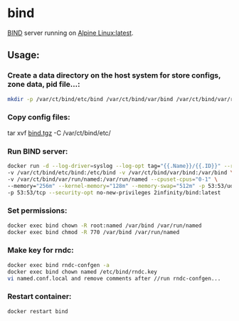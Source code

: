 # bind

[BIND](https://www.isc.org/downloads/bind/) server running on [Alpine Linux:latest](https://hub.docker.com/_/alpine/).

## Usage:

### Create a data directory on the host system for store configs, zone data, pid file...:
```sh
mkdir -p /var/ct/bind/etc/bind /var/ct/bind/var/bind /var/ct/bind/var/run/named
```

### Copy config files:
tar xvf [bind.tgz](https://github.com/2infinite/bind/raw/master/bind.tgz) -C /var/ct/bind/etc/

### Run BIND server:
```sh
docker run -d --log-driver=syslog --log-opt tag="{{.Name}}/{{.ID}}" --restart=always --name bind --read-only=true \
-v /var/ct/bind/etc/bind:/etc/bind -v /var/ct/bind/var/bind:/var/bind \
-v /var/ct/bind/var/run/named:/var/run/named --cpuset-cpus="0-1" \
--memory="256m" --kernel-memory="128m" --memory-swap="512m" -p 53:53/udp \
-p 53:53/tcp --security-opt no-new-privileges 2infinity/bind:latest
```

### Set permissions:
```sh
docker exec bind chown -R root:named /var/bind /var/run/named
docker exec bind chmod -R 770 /var/bind /var/run/named
```

### Make key for rndc:
```sh
docker exec bind rndc-confgen -a 
docker exec bind chown named /etc/bind/rndc.key
vi named.conf.local and remove comments after //run rndc-confgen...
```

### Restart container:
```sh
docker restart bind
```
